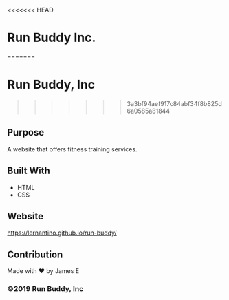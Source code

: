 <<<<<<< HEAD
# Run Buddy Inc.
=======
# Run Buddy, Inc
>>>>>>> 3a3bf94aef917c84abf34f8b825d6a0585a81844

## Purpose
A website that offers fitness training services. 

## Built With
* HTML
* CSS

## Website
https://lernantino.github.io/run-buddy/

## Contribution
Made with ❤️ by James E

### ©️2019 Run Buddy, Inc 
